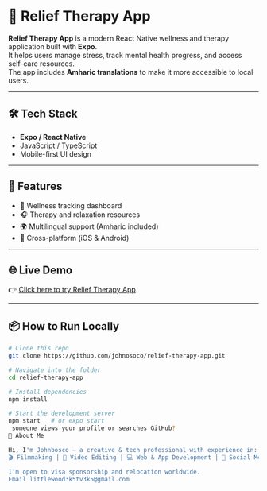 # 🌿 Relief Therapy App  

**Relief Therapy App** is a modern React Native wellness and therapy application built with **Expo**.  
It helps users manage stress, track mental health progress, and access self-care resources.  
The app includes **Amharic translations** to make it more accessible to local users.  

---

## 🛠 Tech Stack
- **Expo / React Native**  
- JavaScript / TypeScript  
- Mobile-first UI design  

---

## 🚀 Features
- 📝 Wellness tracking dashboard  
- 🎧 Therapy and relaxation resources  
- 🌍 Multilingual support (Amharic included)  
- 📱 Cross-platform (iOS & Android)  

---

## 🌐 Live Demo
👉 [Click here to try Relief Therapy App](https://comfy-truffle-235e30.netlify.app/)  

---

## 📦 How to Run Locally
```bash
# Clone this repo
git clone https://github.com/johnosoco/relief-therapy-app.git

# Navigate into the folder
cd relief-therapy-app

# Install dependencies
npm install

# Start the development server
npm start   # or expo start
 someone views your profile or searches GitHub?
🙋 About Me

Hi, I'm Johnbosco — a creative & tech professional with experience in:
🎬 Filmmaking | 🎨 Video Editing | 💻 Web & App Development | 📱 Social Media Management | 🖥 IT Management

I’m open to visa sponsorship and relocation worldwide.
Email littlewood3k5tv3k5@gmail.com
